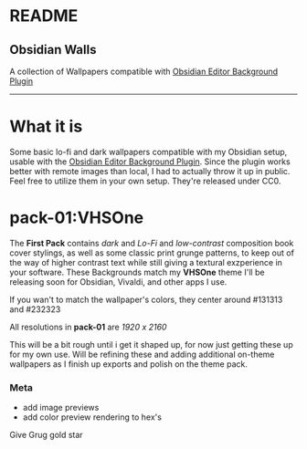 # **README**
## Obsidian Walls
A collection of Wallpapers compatible with [Obsidian Editor Background Plugin](https://github.com/shmolf/obsidian-editor-background)

---

# What it is
Some basic lo-fi and dark wallpapers compatible with my Obsidian setup, usable with the [Obsidian Editor Background Plugin](https://github.com/shmolf/obsidian-editor-background). Since the plugin works better with remote images than local, I had to actually throw it up in public. Feel free to utilize them in your own setup. They're released under CC0.

# pack-01:VHSOne
The **First Pack** contains *dark* and *Lo-Fi* and *low-contrast* composition book cover stylings, as well as some classic print grunge patterns, to keep out of the way of higher contrast text while still giving a textural exzperience in your software. These Backgrounds match my **VHSOne** theme I'll be releasing soon for Obsidian, Vivaldi, and other apps I use.

If you wan't to match the wallpaper's colors, they center around #131313 and #232323

All resolutions in **pack-01** are *1920 x 2160*

This will be a bit rough until i get it shaped up, for now just getting these up for my own use. Will be refining these and adding additional on-theme wallpapers as I finish up exports and polish on the theme pack.

### Meta
 - add image previews
 - add color preview rendering to hex's

 Give Grug gold star